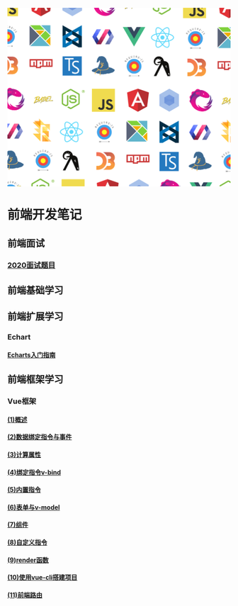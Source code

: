 ![Header](assets/developer-3.png)
# 前端开发笔记

## 前端面试
### [2020面试题目](/InterviewPreparation/Interview-1.md)

## 前端基础学习

## 前端扩展学习
### Echart
#### [Echarts入门指南](/Echarts/Echarts入门指南.md)

## 前端框架学习

### Vue框架

#### [(1)概述](/Vue.JS%20Note/Vue.JS(1)概述.md)

#### [(2)数据绑定指令与事件](/Vue.JS%20Note/Vue.JS(2)数据绑定指令与事件.md)

#### [(3)计算属性](/Vue.JS%20Note/Vue.JS(3)计算属性.md)

#### [(4)绑定指令v-bind](/Vue.JS%20Note/Vue.JS(4)绑定指令v-bind.md)

#### [(5)内置指令](/Vue.JS%20Note/Vue.JS(5)内置指令.md)

#### [(6)表单与v-model](/Vue.JS%20Note/Vue.JS(6)表单与v-model.md)

#### [(7)组件](/Vue.JS%20Note/Vue.JS(7)组件.md)

#### [(8)自定义指令](/Vue.JS%20Note/Vue.JS(8)自定义指令.md)

#### [(9)render函数](/Vue.JS%20Note/Vue.JS(9)render函数.md)

#### [(10)使用vue-cli搭建项目](/Vue.JS%20Note/Vue.JS(10)使用vue-cli搭建项目.md)

#### [(11)前端路由](/Vue.JS%20Note/Vue.JS(11)前端路由.md)

